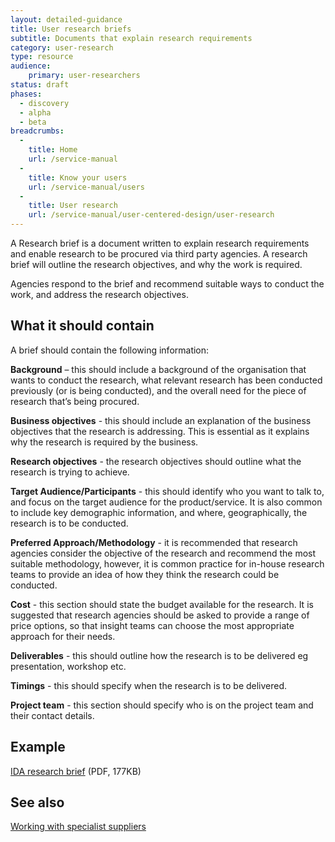 ```yaml
---
layout: detailed-guidance
title: User research briefs
subtitle: Documents that explain research requirements
category: user-research
type: resource
audience:
    primary: user-researchers
status: draft
phases:
  - discovery
  - alpha
  - beta
breadcrumbs:
  -
    title: Home
    url: /service-manual
  -
    title: Know your users
    url: /service-manual/users
  -
    title: User research
    url: /service-manual/user-centered-design/user-research
---
```


A Research brief is a document written to explain research requirements and enable research to be procured via third party agencies. A research brief will outline the research objectives, and why the work is required.

Agencies respond to the brief and recommend suitable ways to conduct the work, and address the research objectives.

## What it should contain

A brief should contain the following information:

**Background** – this should include a background of the organisation that wants to conduct the research, what relevant research has been conducted previously (or is being conducted), and the overall need for the piece of research that’s being procured.

**Business objectives** - this should include an explanation of the business objectives that the research is addressing. This is essential as it explains why the research is required by the business.

**Research objectives** - the research objectives should outline what the research is trying to achieve.

**Target Audience/Participants** - this should identify who you want to talk to, and focus on the target audience for the product/service. It is also common to include key demographic information, and where, geographically, the research is to be conducted.

**Preferred Approach/Methodology** - it is recommended that research agencies consider the objective of the research and recommend the most suitable methodology, however, it is common practice for in-house research teams to provide an idea of how they think the research could be conducted.

**Cost** - this section should state the budget available for the research. It is suggested that research agencies should be asked to provide a range of price options, so that insight teams can choose the most appropriate approach for their needs.

**Deliverables** - this should outline how the research is to be delivered eg presentation, workshop etc.

**Timings** - this should specify when the research is to be delivered.

**Project team** - this section should specify who is on the project team and their contact details.

## Example

[IDA research brief](/service-manual/assets/documents/IDAQualBrief.pdf) (PDF, 177KB)

## See also

[Working with specialist suppliers](/service-manual/the-team/working-with-specialists.html)